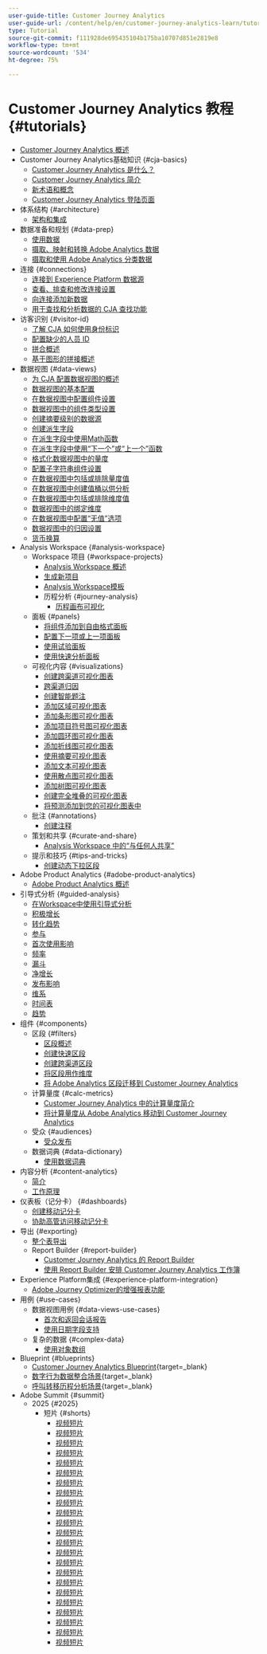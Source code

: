 ```yaml
---
user-guide-title: Customer Journey Analytics
user-guide-url: /content/help/en/customer-journey-analytics-learn/tutorials/overview.html
type: Tutorial
source-git-commit: f111928de695435104b175ba10707d851e2819e8
workflow-type: tm+mt
source-wordcount: '534'
ht-degree: 75%

---
```



# Customer Journey Analytics 教程 {#tutorials}

+ [Customer Journey Analytics 概述](overview.md)
+ Customer Journey Analytics基础知识 {#cja-basics}
   + [Customer Journey Analytics 是什么？](cja-basics/what-is-customer-journey-analytics.md)
   + [Customer Journey Analytics 简介](cja-basics/understanding-customer-journey-analytics.md)
   + [新术语和概念](cja-basics/new-terms-and-concepts-in-cja.md)
   + [Customer Journey Analytics 登陆页面](cja-basics/customer-journey-analytics-landing-page.md)
+ 体系结构 {#architecture}
   + [架构和集成](architecture/architecture-and-integrations-of-cja.md)
+ 数据准备和规划 {#data-prep}
   + [使用数据](data-prep/working-with-data-in-cja.md)
   + [摄取、映射和转换 Adobe Analytics 数据](data-prep/ingest-map-and-transform-adobe-analytics-data.md)
   + [摄取和使用 Adobe Analytics 分类数据](data-prep/ingest-and-use-analytics-classifications.md)
+ 连接 {#connections}
   + [连接到 Experience Platform 数据源](connections/connecting-customer-journey-analytics-to-data-sources-in-platform.md)
   + [查看、排查和修改连接设置](connections/connections-details-experience-in-cja.md)
   + [向连接添加新数据](connections/add-past-data-to-an-existing-connection-in-cja.md)
   + [用于查找和分析数据的 CJA 查找功能](connections/cja-lookup-data.md)
+ 访客识别 {#visitor-id}
   + [了解 CJA 如何使用身份标识](visitor-id/understanding-how-customer-journey-analytics-uses-identity.md)
   + [配置缺少的人员 ID](visitor-id/configure-missing-person-id.md)
   + [拼合概述](visitor-id/overview-of-stitching.md)
   + [基于图形的拼接概述](visitor-id/graph-based-stitching-overview.md)
+ 数据视图 {#data-views}
   + [为 CJA 配置数据视图的概述](data-views/overview-of-configuring-data-views-for-cja.md)
   + [数据视图的基本配置](data-views/basic-configuration-for-data-views.md)
   + [在数据视图中配置组件设置](data-views/configuring-component-settings-in-data-views.md)
   + [数据视图中的组件类型设置](data-views/component-type-settings-in-data-views.md)
   + [创建摘要级别的数据源](data-views/create-summary-level-data-sources.md)
   + [创建派生字段](data-views/derived-fields-in-cja.md)
   + [在派生字段中使用Math函数](data-views/use-the-math-function-in-derived-fields.md)
   + [在派生字段中使用“下一个”或“上一个”函数](data-views/use-the-next-previous-function-in-derived-fields.md)
   + [格式化数据视图中的量度](data-views/formatting-metrics-in-data-views.md)
   + [配置子字符串组件设置](data-views/configure-substring-component-settings.md)
   + [在数据视图中包括或排除量度值](data-views/include-or-exclude-metric-values-in-data-views.md)
   + [在数据视图中创建值桶以供分析](data-views/creating-value-buckets-in-data-views-for-analysis.md)
   + [在数据视图中包括或排除维度值](data-views/include-or-exclude-dimension-values-in-data-views.md)
   + [数据视图中的绑定维度](data-views/binding-dimensions-in-data-views.md)
   + [在数据视图中配置“无值”选项](data-views/configure-no-value-options-in-data-views.md)
   + [数据视图中的归因设置](data-views/attribution-settings-in-data-views.md)
   + [货币换算](data-views/currency-conversion.md)
+ Analysis Workspace {#analysis-workspace}
   + Workspace 项目 {#workspace-projects}
      + [Analysis Workspace 概述](analysis-workspace/workspace-projects/analysis-workspace-overview.md)
      + [生成新项目](analysis-workspace/workspace-projects/build-a-new-project.md)
      + [Analysis Workspace模板](analysis-workspace/workspace-projects/analysis-workspace-templates.md)
      + 历程分析 {#journey-analysis}
         + [历程画布可视化](analysis-workspace/workspace-projects/journey-analysis/journey-canvas-viz.md)
   + 面板 {#panels}
      + [将组件添加到自由格式面板](analysis-workspace/panels/add-components-to-the-freeform-panel.md)
      + [配置下一项或上一项面板](analysis-workspace/panels/configure-next-previous-item-panel.md)
      + [使用试验面板](analysis-workspace/panels/use-the-experimentation-panel.md)
      + [使用快速分析面板](analysis-workspace/panels/use-the-quick-insights-panel.md)
   + 可视化内容 {#visualizations}
      + [创建跨渠道可视化图表](analysis-workspace/visualizations/creating-cross-channel-visualizations-in-customer-journey-analytics.md)
      + [跨渠道归因](analysis-workspace/visualizations/cross-channel-attribution-in-customer-journey-analytics.md)
      + [创建智能题注](analysis-workspace/visualizations/intelligent-captions.md)
      + [添加区域可视化图表](analysis-workspace/visualizations/add-area-visualizations.md)
      + [添加条形图可视化图表](analysis-workspace/visualizations/add-bar-visualizations.md)
      + [添加项目符号图可视化图表](analysis-workspace/visualizations/add-bullet-graph-visualizations.md)
      + [添加圆环图可视化图表](analysis-workspace/visualizations/add-donut-visualizations.md)
      + [添加折线图可视化图表](analysis-workspace/visualizations/add-line-visualizations.md)
      + [使用摘要可视化图表](analysis-workspace/visualizations/use-summary-visualizations.md)
      + [添加文本可视化图表](analysis-workspace/visualizations/add-text-visualizations.md)
      + [使用散点图可视化图表](analysis-workspace/visualizations/use-scatterplot-visualizations.md)
      + [添加树图可视化图表](analysis-workspace/visualizations/add-treemap-visualizations.md)
      + [创建完全堆叠的可视化图表](analysis-workspace/visualizations/create-stacked-visualizations.md)
      + [将预测添加到您的可视化图表中](analysis-workspace/visualizations/forecasting.md)
   + 批注 {#annotations}
      + [创建注释](analysis-workspace/annotations/create-an-annotation.md)
   + 策划和共享 {#curate-and-share}
      + [Analysis Workspace 中的“与任何人共享”](analysis-workspace/curate-and-share/share-with-anyone-in-analysis-workspace.md)
   + 提示和技巧 {#tips-and-tricks}
      + [创建动态下拉区段](analysis-workspace/tips-and-tricks/dynamic-drop-downs.md)
+ Adobe Product Analytics {#adobe-product-analytics}
   + [Adobe Product Analytics 概述](adobe-product-analytics/adobe-product-analytics-overview.md)
+ 引导式分析 {#guided-analysis}
   + [在Workspace中使用引导式分析](guided-analysis/guided-analysis-in-workspace.md)
   + [积极增长](guided-analysis/active-growth.md)
   + [转化趋势](guided-analysis/conversion-trends.md)
   + [参与](guided-analysis/engagement.md)
   + [首次使用影响](guided-analysis/first-use-impact.md)
   + [频率](guided-analysis/frequency.md)
   + [漏斗](guided-analysis/funnel.md)
   + [净增长](guided-analysis/net-growth.md)
   + [发布影响](guided-analysis/release-impact.md)
   + [维系](guided-analysis/retention.md)
   + [时间表](guided-analysis/timeline.md)
   + [趋势](guided-analysis/trends.md)
+ 组件 {#components}
   + 区段 {#filters}
      + [区段概述](components/filters/introduction-to-filters-in-cja.md)
      + [创建快速区段](components/filters/create-a-quick-filter.md)
      + [创建跨渠道区段](components/filters/creating-cross-channel-filters-in-customer-journey-analytics.md)
      + [将区段用作维度](components/filters/use-filters-as-dimensions.md)
      + [将 Adobe Analytics 区段迁移到 Customer Journey Analytics](components/filters/moving-adobe-analytics-segments-to-customer-journey-analytics.md)
   + 计算量度 {#calc-metrics}
      + [Customer Journey Analytics 中的计算量度简介](components/calc-metrics/introduction-to-calculated-metrics-in-customer-journey-analytics.md)
      + [将计算量度从 Adobe Analytics 移动到 Customer Journey Analytics](components/calc-metrics/moving-your-calculated-metrics-from-adobe-analytics-to-customer-journey-analytics.md)
   + 受众 {#audiences}
      + [受众发布](components/audiences/audience-publishing-for-cja.md)
   + 数据词典 {#data-dictionary}
      + [使用数据词典](components/data-dictionary/use-data-dictionary.md)
+ 内容分析 {#content-analytics}
   + [简介](content-analytics/introduction-to-content-analytics.md)
   + [工作原理](content-analytics/how-it-works.md)
+ 仪表板（记分卡） {#dashboards}
   + [创建移动记分卡](dashboards/create-a-mobile-scorecard.md)
   + [协助高管访问移动记分卡](dashboards/assist-executives-to-access-mobile-scorecards.md)
+ 导出 {#exporting}
   + [整个表导出](exporting/full-table-export.md)
   + Report Builder {#report-builder}
      + [Customer Journey Analytics 的 Report Builder](exporting/report-builder/report-builder-for-customer-journey-analytics.md)
      + [使用 Report Builder 安排 Customer Journey Analytics 工作簿](exporting/report-builder/schedule-cja-workbooks-using-report-builder.md)
+ Experience Platform集成 {#experience-platform-integration}
   + [Adobe Journey Optimizer的增强报表功能](experience-platform-integration/enhanced-reporting-for-adobe-journey-optimizer.md)
+ 用例 {#use-cases}
   + 数据视图用例 {#data-views-use-cases}
      + [首次和返回会话报告](use-cases/data-views-use-cases/first-time-and-returning-sessions.md)
      + [使用日期字段支持](use-cases/data-views-use-cases/leverage-date-field-support.md)
   + 复杂的数据 {#complex-data}
      + [使用对象数组](use-cases/complex-data/object-arrays-in-cja.md)
+ Blueprint {#blueprints}
   + [Customer Journey Analytics Blueprint](https://experienceleague.adobe.com/zh-hans/docs/blueprints-learn/architecture/customer-journey-analytics/overview){target=_blank}
   + [数字行为数据整合场景](https://experienceleague.adobe.com/zh-hans/docs/analytics-platform/using/cja-usecases/cross-channel/cross-channel){target=_blank}
   + [呼叫转移历程分析场景](https://experienceleague.adobe.com/zh-hans/docs/analytics-platform/using/cja-usecases/cross-channel/call-center){target=_blank}
+ Adobe Summit {#summit}
   + 2025 {#2025}
      + 短片 {#shorts}
         + [视频短片](./summit/2025/shorts/algorithmic-attribution-a-game-changer-for-marketers.md)
         + [视频短片](./summit/2025/shorts/analytics-easy-mode-simplifying-workspace-for-all-users.md)
         + [视频短片](./summit/2025/shorts/anomaly-detection-in-customer-journey-analytics.md)
         + [视频短片](./summit/2025/shorts/audience-agent-proactive-audience-health-monitoring.md)
         + [视频短片](./summit/2025/shorts/best-practices-for-implementing-customer-journey-analytics.md)
         + [视频短片](./summit/2025/shorts/breaking-data-limits-with-summary-data-sources.md)
         + [视频短片](./summit/2025/shorts/content-analytics-ai-powered-insights-for-creative-assets.md)
         + [视频短片](./summit/2025/shorts/data-as-a-product-planning-your-cja-implementation.md)
         + [视频短片](./summit/2025/shorts/data-insights-agent-empowering-self-service-analytics.md)
         + [视频短片](./summit/2025/shorts/derived-fields-user-state-change-metrics.md)
         + [视频短片](./summit/2025/shorts/gamifying-workspace-unlock-achievements-in-customer-journey-analytics.md)
         + [视频短片](./summit/2025/shorts/graph-based-stitching-for-customer-journey-analytics.md)
         + [视频短片](./summit/2025/shorts/how-ai-assistant-transforms-data-insights-in-adobe-experience-platform.md)
         + [视频短片](./summit/2025/shorts/how-genai-enhances-customer-journey-analytics.md)
         + [视频短片](./summit/2025/shorts/identity-stitching-in-customer-journey-analytics.md)
         + [视频短片](./summit/2025/shorts/implementation-best-practices-for-customer-journey-analytics.md)
         + [视频短片](./summit/2025/shorts/in-line-derived-fields-real-time-data-transformation-in-cja.md)
         + [视频短片](./summit/2025/shorts/introducing-adobe-s-agent-orchestrator-the-next-era-of-genai-innovation.md)
         + [视频短片](./summit/2025/shorts/journey-canvas-visualizing-complex-funnels.md)
         + [视频短片](./summit/2025/shorts/run-and-operate-strategies-for-scaling-adobe-implementations.md)
         + [视频短片](./summit/2025/shorts/the-strategic-imperative-of-customer-analytics.md)
         + [视频短片](./summit/2025/shorts/three-types-of-cja-implementation-projects.md)
         + [视频短片](./summit/2025/shorts/understanding-customer-journey-analytics-as-your-dream-home.md)